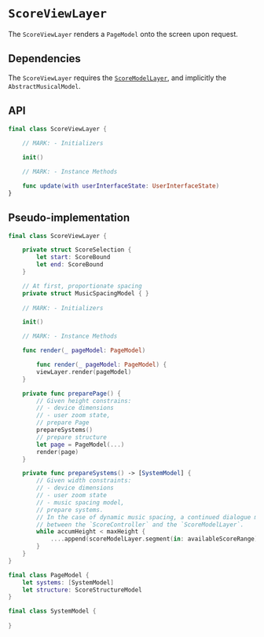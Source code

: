 # `ScoreViewLayer`

The `ScoreViewLayer` renders a `PageModel` onto the screen upon request.

## Dependencies

The `ScoreViewLayer` requires the [`ScoreModelLayer`](ScoreModelLayer.md), and implicitly the `AbstractMusicalModel`.

## API

```Swift
final class ScoreViewLayer {
	
	// MARK: - Initializers

	init()

	// MARK: - Instance Methods

	func update(with userInterfaceState: UserInterfaceState)
}
```

## Pseudo-implementation

```Swift
final class ScoreViewLayer {

	private struct ScoreSelection {
		let start: ScoreBound
		let end: ScoreBound
	}

	// At first, proportionate spacing
	private struct MusicSpacingModel { }
	
	// MARK: - Initializers

	init()

	// MARK: - Instance Methods

	func render(_ pageModel: PageModel)	

		func render(_ pageModel: PageModel) {
		viewLayer.render(pageModel)
	}

	private func preparePage() {
		// Given height constrains:
		// - device dimensions
		// - user zoom state,
		// prepare Page
		prepareSystems()
		// prepare structure
		let page = PageModel(...)
		render(page)
	}

	private func prepareSystems() -> [SystemModel] {
		// Given width constraints:
		// - device dimensions
		// - user zoom state
		// - music spacing model,
		// prepare systems.
		// In the case of dynamic music spacing, a continued dialogue must occur 
		// between the `ScoreController` and the `ScoreModelLayer`.
		while accumHeight < maxHeight {
			....append(scoreModelLayer.segment(in: availableScoreRange))
		}
	}
}

final class PageModel {
    let systems: [SystemModel]
    let structure: ScoreStructureModel
}

final class SystemModel {
	
}
```
